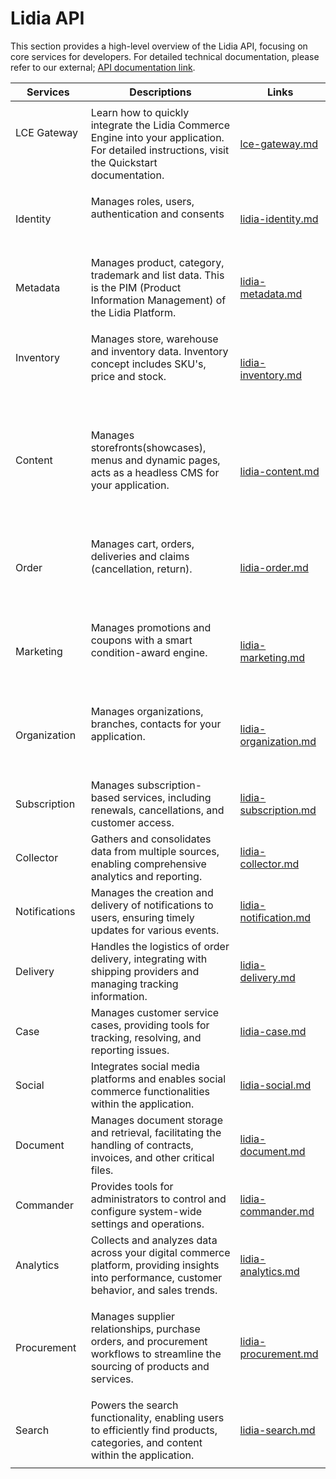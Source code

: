 # Lidia API

This section provides a high-level overview of the Lidia API, focusing on core services for developers. For detailed technical documentation, please refer to our external; [API documentation link](https://dev.lidiacommerce.com/).



<table><thead><tr><th width="150">Services</th><th width="464">Descriptions</th><th width="150" data-type="content-ref">Links</th></tr></thead><tbody><tr><td></td><td></td><td></td></tr><tr><td><p>LCE Gateway</p><p><br></p></td><td>Learn how to quickly integrate the Lidia Commerce Engine into your application. For detailed instructions, visit the Quickstart documentation.</td><td><a href="lce-gateway.md">lce-gateway.md</a></td></tr><tr><td>Identity</td><td><p>Manages roles, users, authentication and consents</p><p><br></p></td><td><a href="lidia-identity.md">lidia-identity.md</a></td></tr><tr><td>Metadata</td><td>Manages product, category, trademark and list data. This is the PIM (Product Information Management) of the Lidia Platform.</td><td><a href="lidia-metadata.md">lidia-metadata.md</a></td></tr><tr><td><p>Inventory</p><p><a href="https://docs.lidiacommerce.com/archive/architecture/services/lidia-metadata"><br></a></p></td><td><p>Manages store, warehouse and inventory data. Inventory concept includes SKU's, price and stock.</p><p><a href="https://docs.lidiacommerce.com/archive/architecture/services/lidia-metadata"><br></a></p></td><td><a href="lidia-inventory.md">lidia-inventory.md</a></td></tr><tr><td><p>Content</p><p><a href="https://docs.lidiacommerce.com/archive/architecture/services/lidia-inventory"><br></a></p></td><td><p>Manages storefronts(showcases), menus and dynamic pages, acts as a headless CMS for your application.</p><p><a href="https://docs.lidiacommerce.com/archive/architecture/services/lidia-inventory"><br></a></p></td><td><a href="lidia-content.md">lidia-content.md</a></td></tr><tr><td>Order</td><td><p>Manages cart, orders, deliveries and claims (cancellation, return).</p><p><a href="https://docs.lidiacommerce.com/archive/architecture/services/lidia-content"><br></a></p></td><td><a href="lidia-order.md">lidia-order.md</a></td></tr><tr><td>Marketing</td><td><p>Manages promotions and coupons with a smart condition-award engine.</p><p><a href="https://docs.lidiacommerce.com/archive/architecture/services/lidia-order"><br></a></p></td><td><a href="lidia-marketing.md">lidia-marketing.md</a></td></tr><tr><td>Organization</td><td><p>Manages organizations, branches, contacts for your application.</p><p><a href="https://docs.lidiacommerce.com/archive/architecture/services/lidia-marketing"><br></a></p></td><td><a href="lidia-organization.md">lidia-organization.md</a></td></tr><tr><td>Subscription</td><td> Manages subscription-based services, including renewals, cancellations, and customer access.</td><td><a href="lidia-subscription.md">lidia-subscription.md</a></td></tr><tr><td>Collector</td><td>Gathers and consolidates data from multiple sources, enabling comprehensive analytics and reporting.</td><td><a href="lidia-collector.md">lidia-collector.md</a></td></tr><tr><td>Notifications</td><td>Manages the creation and delivery of notifications to users, ensuring timely updates for various events.</td><td><a href="lidia-notification.md">lidia-notification.md</a></td></tr><tr><td>Delivery</td><td>Handles the logistics of order delivery, integrating with shipping providers and managing tracking information.</td><td><a href="lidia-delivery.md">lidia-delivery.md</a></td></tr><tr><td>Case</td><td>Manages customer service cases, providing tools for tracking, resolving, and reporting issues.</td><td><a href="lidia-case.md">lidia-case.md</a></td></tr><tr><td>Social</td><td>Integrates social media platforms and enables social commerce functionalities within the application.</td><td><a href="lidia-social.md">lidia-social.md</a></td></tr><tr><td>Document</td><td>Manages document storage and retrieval, facilitating the handling of contracts, invoices, and other critical files.</td><td><a href="lidia-document.md">lidia-document.md</a></td></tr><tr><td>Commander</td><td>Provides tools for administrators to control and configure system-wide settings and operations.</td><td><a href="lidia-commander.md">lidia-commander.md</a></td></tr><tr><td>Analytics</td><td>Collects and analyzes data across your digital commerce platform, providing insights into performance, customer behavior, and sales trends.</td><td><a href="lidia-analytics.md">lidia-analytics.md</a></td></tr><tr><td>Procurement</td><td><p></p><p>Manages supplier relationships, purchase orders, and procurement workflows to streamline the sourcing of products and services.</p><p></p></td><td><a href="lidia-procurement.md">lidia-procurement.md</a></td></tr><tr><td>Search</td><td>Powers the search functionality, enabling users to efficiently find products, categories, and content within the application.</td><td><a href="lidia-search.md">lidia-search.md</a></td></tr><tr><td></td><td></td><td></td></tr></tbody></table>
